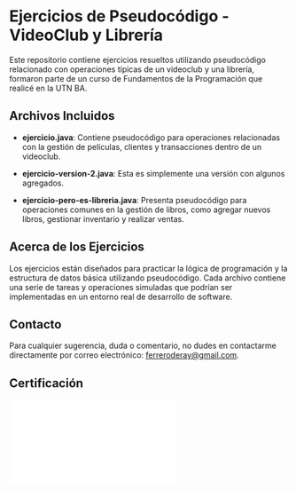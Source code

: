 # Ejercicios de Pseudocódigo - VideoClub y Librería

Este repositorio contiene ejercicios resueltos utilizando pseudocódigo relacionado con operaciones típicas de un videoclub y una librería, formaron parte de un curso de Fundamentos de la Programación que realicé en la UTN BA.

## Archivos Incluidos

- **ejercicio.java**: Contiene pseudocódigo para operaciones relacionadas con la gestión de películas, clientes y transacciones dentro de un videoclub.
  
- **ejercicio-version-2.java**: Esta es simplemente una versión con algunos agregados.
  
- **ejercicio-pero-es-libreria.java**: Presenta pseudocódigo para operaciones comunes en la gestión de libros, como agregar nuevos libros, gestionar inventario y realizar ventas.

## Acerca de los Ejercicios

Los ejercicios están diseñados para practicar la lógica de programación y la estructura de datos básica utilizando pseudocódigo. Cada archivo contiene una serie de tareas y operaciones simuladas que podrían ser implementadas en un entorno real de desarrollo de software.

## Contacto

Para cualquier sugerencia, duda o comentario, no dudes en contactarme directamente por correo electrónico: [ferreroderay@gmail.com](mailto:ferreroderay@gmail.com).

## Certificación
![Certificado](Certificado-Fundamentos-de-la-Programación-UTNBA.pdf)
